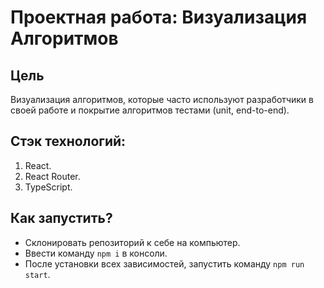 # Проектная работа: Визуализация Алгоритмов

## Цель
Визуализация алгоритмов, которые часто используют разработчики в своей работе и покрытие алгоритмов тестами (unit, end-to-end).

## Стэк технологий:
1. React.
2. React Router.
3. TypeScript.

## Как запустить?
- Склонировать репозиторий к себе на компьютер.
- Ввести команду `npm i` в консоли.
- После установки всех зависимостей, запустить команду `npm run start`.